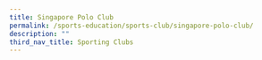 ```yaml
---
title: Singapore Polo Club
permalink: /sports-education/sports-club/singapore-polo-club/
description: ""
third_nav_title: Sporting Clubs
---
```


